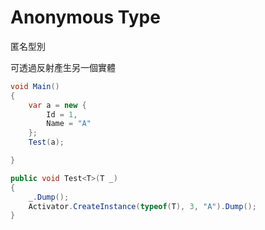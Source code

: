 # Anonymous Type

匿名型別

可透過反射產生另一個實體

```csharp
void Main()
{
    var a = new {
        Id = 1,
        Name = "A"
    };
    Test(a);

}

public void Test<T>(T _)
{
    _.Dump();
    Activator.CreateInstance(typeof(T), 3, "A").Dump();
}
```